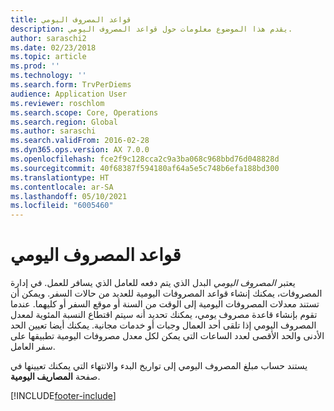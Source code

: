 ```yaml
---
title: قواعد المصروف اليومي
description: يقدم هذا الموضوع معلومات حول قواعد المصروف اليومي.
author: saraschi2
ms.date: 02/23/2018
ms.topic: article
ms.prod: ''
ms.technology: ''
ms.search.form: TrvPerDiems
audience: Application User
ms.reviewer: roschlom
ms.search.scope: Core, Operations
ms.search.region: Global
ms.author: saraschi
ms.search.validFrom: 2016-02-28
ms.dyn365.ops.version: AX 7.0.0
ms.openlocfilehash: fce2f9c128cca2c9a3ba068c968bbd76d048828d
ms.sourcegitcommit: 40f68387f594180af64a5e5c748b6efa188bd300
ms.translationtype: HT
ms.contentlocale: ar-SA
ms.lasthandoff: 05/10/2021
ms.locfileid: "6005460"
---
```

# <a name="per-diem-rules"></a>قواعد المصروف اليومي

يعتبر *المصروف اليومي* البدل الذي يتم دفعه للعامل الذي يسافر للعمل. في إدارة المصروفات، يمكنك إنشاء قواعد المصروفات اليومية للعديد من حالات السفر. ويمكن أن تستند معدلات المصروفات اليومية إلى الوقت من السنة أو موقع السفر أو كليهما. عندما تقوم بإنشاء قاعدة مصروف يومي، يمكنك تحديد أنه سيتم اقتطاع النسبة المئوية لمعدل المصروف اليومي إذا تلقى أحد العمال وجبات أو خدمات مجانية. يمكنك أيضا تعيين الحد الأدنى والحد الأقصى لعدد الساعات التي يمكن لكل معدل مصروفات اليومية تطبيقها على سفر العامل.

يستند حساب مبلغ المصروف اليومي إلى تواريخ البدء والانتهاء التي يمكنك تعيينها في صفحة **المصاريف اليومية**.


[!INCLUDE[footer-include](../includes/footer-banner.md)]